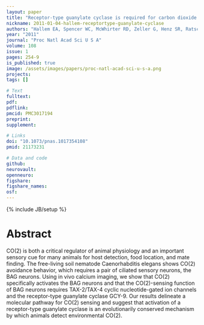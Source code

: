 ```yaml
---
layout: paper
title: "Receptor-type guanylate cyclase is required for carbon dioxide sensation by Caenorhabditis elegans"
nickname: 2011-01-04-hallem-receptortype-guanylate-cyclase
authors: "Hallem EA, Spencer WC, McWhirter RD, Zeller G, Henz SR, Ratsch G, Miller DM 3rd, Horvitz HR, Sternberg PW, Ringstad N"
year: "2011"
journal: "Proc Natl Acad Sci U S A"
volume: 108
issue: 1
pages: 254-9
is_published: true
image: /assets/images/papers/proc-natl-acad-sci-u-s-a.png
projects:
tags: []

# Text
fulltext:
pdf:
pdflink:
pmcid: PMC3017194
preprint:
supplement:

# Links
doi: "10.1073/pnas.1017354108"
pmid: 21173231

# Data and code
github:
neurovault:
openneuro:
figshare:
figshare_names:
osf:
---
```

{% include JB/setup %}

# Abstract

CO(2) is both a critical regulator of animal physiology and an important sensory cue for many animals for host detection, food location, and mate finding. The free-living soil nematode Caenorhabditis elegans shows CO(2) avoidance behavior, which requires a pair of ciliated sensory neurons, the BAG neurons. Using in vivo calcium imaging, we show that CO(2) specifically activates the BAG neurons and that the CO(2)-sensing function of BAG neurons requires TAX-2/TAX-4 cyclic nucleotide-gated ion channels and the receptor-type guanylate cyclase GCY-9. Our results delineate a molecular pathway for CO(2) sensing and suggest that activation of a receptor-type guanylate cyclase is an evolutionarily conserved mechanism by which animals detect environmental CO(2).
